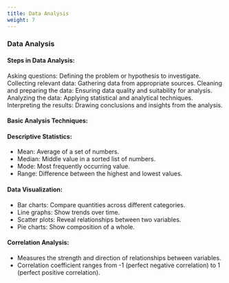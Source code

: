 ```yaml
---
title: Data Analysis
weight: 7
---
```



### Data Analysis

#### Steps in Data Analysis:

Asking questions: Defining the problem or hypothesis to investigate.
Collecting relevant data: Gathering data from appropriate sources.
Cleaning and preparing the data: Ensuring data quality and suitability for analysis.
Analyzing the data: Applying statistical and analytical techniques.
Interpreting the results: Drawing conclusions and insights from the analysis.

#### Basic Analysis Techniques:

#### Descriptive Statistics:

- Mean: Average of a set of numbers.
- Median: Middle value in a sorted list of numbers.
- Mode: Most frequently occurring value.
- Range: Difference between the highest and lowest values.


#### Data Visualization:

- Bar charts: Compare quantities across different categories.
- Line graphs: Show trends over time.
- Scatter plots: Reveal relationships between two variables.
- Pie charts: Show composition of a whole.


#### Correlation Analysis:

- Measures the strength and direction of relationships between variables.
- Correlation coefficient ranges from -1 (perfect negative correlation) to 1 (perfect positive correlation).



